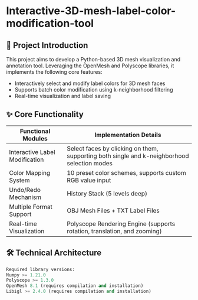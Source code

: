 # Interactive-3D-mesh-label-color-modification-tool

## 📄 Project Introduction
This project aims to develop a Python-based 3D mesh visualization and annotation tool. Leveraging the OpenMesh and Polyscope libraries, it implements the following core features:
- Interactively select and modify label colors for 3D mesh faces
- Supports batch color modification using k-neighborhood filtering
- Real-time visualization and label saving

## ✨ Core Functionality
| Functional Modules | Implementation Details |
|-------------------|--------------------------------------------------------------------------|
| Interactive Label Modification | Select faces by clicking on them, supporting both single and k-neighborhood selection modes |
| Color Mapping System | 10 preset color schemes, supports custom RGB value input |
| Undo/Redo Mechanism | History Stack (5 levels deep) |
| Multiple Format Support | OBJ Mesh Files + TXT Label Files |
| Real-time Visualization | Polyscope Rendering Engine (supports rotation, translation, and zooming) |

## 🛠️ Technical Architecture
```Python
Required library versions:
Numpy >= 1.21.0
Polyscope >= 1.3.0
OpenMesh 8.1 (requires compilation and installation)
Libigl >= 2.4.0 (requires compilation and installation)
